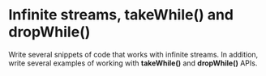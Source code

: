 # Infinite streams, takeWhile() and dropWhile()
Write several snippets of code that works with infinite streams. In addition, write several examples of working with **takeWhile()** and **dropWhile()** APIs.

